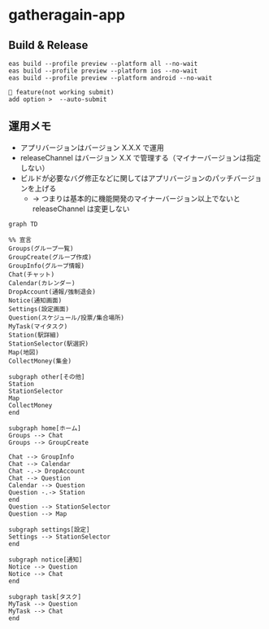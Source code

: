 # gatheragain-app

## Build & Release

```
eas build --profile preview --platform all --no-wait
eas build --profile preview --platform ios --no-wait
eas build --profile preview --platform android --no-wait

🔮 feature(not working submit)
add option >  --auto-submit
```

## 運用メモ

- アプリバージョンはバージョン X.X.X で運用
- releaseChannel はバージョン X.X で管理する（マイナーバージョンは指定しない）
- ビルドが必要なバグ修正などに関してはアプリバージョンのパッチバージョンを上げる
  - → つまりは基本的に機能開発のマイナーバージョン以上でないと releaseChannel は変更しない

```mermaid
graph TD

%% 宣言
Groups(グループ一覧)
GroupCreate(グループ作成)
GroupInfo(グループ情報)
Chat(チャット)
Calendar(カレンダー)
DropAccount(通報/強制退会)
Notice(通知画面)
Settings(設定画面)
Question(スケジュール/投票/集合場所)
MyTask(マイタスク)
Station(駅詳細)
StationSelector(駅選択)
Map(地図)
CollectMoney(集金)

subgraph other[その他]
Station
StationSelector
Map
CollectMoney
end

subgraph home[ホーム]
Groups --> Chat
Groups --> GroupCreate

Chat --> GroupInfo
Chat --> Calendar
Chat -.-> DropAccount
Chat --> Question
Calendar --> Question
Question -.-> Station
end
Question --> StationSelector
Question --> Map

subgraph settings[設定]
Settings --> StationSelector
end

subgraph notice[通知]
Notice --> Question
Notice --> Chat
end

subgraph task[タスク]
MyTask --> Question
MyTask --> Chat
end
```
